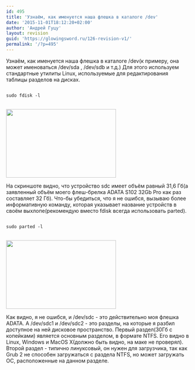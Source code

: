 ```yaml
---
id: 495
title: 'Узнаём, как именуется наша флешка в каталоге /dev'
date: '2015-11-01T18:12:20+02:00'
author: 'Андрей Гуцу'
layout: revision
guid: 'https://glowingsword.ru/126-revision-v1/'
permalink: '/?p=495'
---
```


<p>
Узнаём, как именуется наша флешка в каталоге /dev(к примеру, она может именоваться /dev/sda , /dev/sdb и т.д.) Для этого используем стандартные утилиты Linux, используемые для редактирования таблицы разделов на дисках.
</p>
<pre>
<code class="bash">
sudo fdisk -l
</code>
</pre>
<a href="https://glowingsword.ru/wp-content/uploads/2012/11/Screenshot-from-2012-11-28-151336.png"><img src="https://glowingsword.ru/wp-content/uploads/2012/11/Screenshot-from-2012-11-28-151336-300x187.png" alt="" title="Screenshot from 2012-11-28 15:13:36" width="300" height="187" class="alignleft size-medium wp-image-128" /></a>
<p>
На скриншоте видно, что устройство sdc имеет объём равный 31,6 Гб(а заявленный объём моего флеш-брелка ADATA S102 32Gb Pro как раз составляет 32 Гб). Что-бы убедиться, что я не ошибся, вызываю более информативную команду, которая указывает название устройств в своём выхлопе(рекомендую вместо fdisk всегда использовать parted).
</p>
<pre>
<code class="bash">
sudo parted -l
</code>
</pre>
<a href="https://glowingsword.ru/wp-content/uploads/2012/11/Screenshot-from-2012-11-28-151430.png"><img src="https://glowingsword.ru/wp-content/uploads/2012/11/Screenshot-from-2012-11-28-151430-300x187.png" alt="" title="Screenshot from 2012-11-28 15:14:30" width="300" height="187" class="alignleft size-medium wp-image-129" /></a>
<p>
Как видно, я не ошибся, и /dev/sdc - это действительно моя флешка ADATA. A /dev/sdc1 и /dev/sdc2 - это разделы, на которые я разбил доступное на ней дисковое пространство. Первый раздел(30Гб с копейками) является основным разделом, в формате NTFS. Его видно в Linux, Windows и MacOS X(должно быть видно, на маке не проверял). Второй раздел - типично линуксовый, он нужен для загрузчика, так как Grub 2 не способен загружаться с раздела NTFS, но может загружать ОС, расположенные на данном разделе.
</p>
